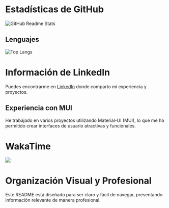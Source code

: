 # Estadísticas de GitHub

![GitHub Readme Stats](https://github-readme-stats.vercel.app/api?username=Alex200207&show_icons=true&theme=radical)

## Lenguajes

![Top Langs](https://github-readme-stats.vercel.app/api/top-langs/?username=Alex200207&layout=compact&theme=radical)

# Información de LinkedIn

Puedes encontrarme en [LinkedIn](https://www.linkedin.com/in/tu-perfil) donde comparto mi experiencia y proyectos.

## Experiencia con MUI

He trabajado en varios proyectos utilizando Material-UI (MUI), lo que me ha permitido crear interfaces de usuario atractivas y funcionales.

# WakaTime

![](https://wakatime.com/badge/user/tu-usuario.svg)

# Organización Visual y Profesional

Este README está diseñado para ser claro y fácil de navegar, presentando información relevante de manera profesional.